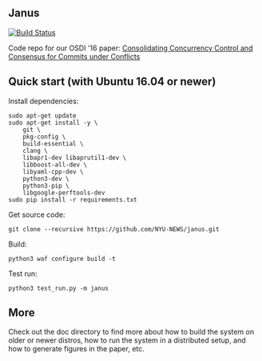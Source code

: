 
## Janus 
[![Build Status](https://travis-ci.org/NYU-NEWS/janus.svg?branch=master)](https://travis-ci.org/NYU-NEWS/janus)

Code repo for our OSDI '16 paper:
[Consolidating Concurrency Control and Consensus for Commits under Conflicts](http://mpaxos.com/pub/janus-osdi16.pdf)


## Quick start (with Ubuntu 16.04 or newer)

Install dependencies:

```
sudo apt-get update
sudo apt-get install -y \
    git \
    pkg-config \
    build-essential \
    clang \
    libapr1-dev libaprutil1-dev \
    libboost-all-dev \
    libyaml-cpp-dev \
    python3-dev \
    python3-pip \
    libgoogle-perftools-dev
sudo pip install -r requirements.txt
```

Get source code:
```
git clone --recursive https://github.com/NYU-NEWS/janus.git
```

Build:

```
python3 waf configure build -t

```
Test run:
```
python3 test_run.py -m janus
```

## More
Check out the doc directory to find more about how to build the system on older or newer distros, how to run the system in a distributed setup, and how to generate figures in the paper, etc.
<!-- 
## Do some actual good
For every star collected on this project, I will make a $25 charity loan via [Kiva] (https://www.kiva.org/invitedby/gzcdm3147?utm_campaign=permurl-share-invite-normal&utm_medium=referral&utm_content=gzcdm3147&utm_source=mpaxos.com).
-->
